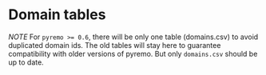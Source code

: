 # Domain tables

*NOTE* For `pyremo >= 0.6`, there will be only one table (domains.csv) to avoid duplicated domain ids. The old tables will stay here to guarantee compatibility with older versions of pyremo. But only `domains.csv` should be up to date.
